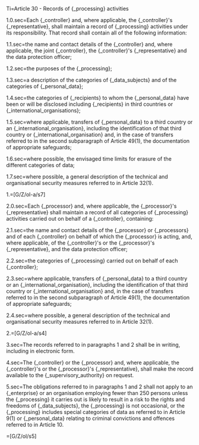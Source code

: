 Ti=Article 30 - Records of {_processing} activities

1.0.sec=Each {_controller} and, where applicable, the {_controller}'s {_representative}, shall maintain a record of {_processing} activities under its responsibility. That record shall contain all of the following information:

1.1.sec=the name and contact details of the {_controller} and, where applicable, the joint {_controller}, the {_controller}'s {_representative} and the data protection officer;

1.2.sec=the purposes of the {_processing};

1.3.sec=a description of the categories of {_data_subjects} and of the categories of {_personal_data};

1.4.sec=the categories of {_recipients} to whom the {_personal_data} have been or will be disclosed including {_recipients} in third countries or {_international_organisations};

1.5.sec=where applicable, transfers of {_personal_data} to a third country or an {_international_organisation}, including the identification of that third country or {_international_organisation} and, in the case of transfers referred to in the second subparagraph of Article 49(1), the documentation of appropriate safeguards;

1.6.sec=where possible, the envisaged time limits for erasure of the different categories of data;

1.7.sec=where possible, a general description of the technical and organisational security measures referred to in Article 32(1).

1.=[G/Z/ol-a/s7]

2.0.sec=Each {_processor} and, where applicable, the {_processor}'s {_representative} shall maintain a record of all categories of {_processing} activities carried out on behalf of a {_controller}, containing:

2.1.sec=the name and contact details of the {_processor} or {_processors} and of each {_controller} on behalf of which the {_processor} is acting, and, where applicable, of the {_controller}'s or the {_processor}'s {_representative}, and the data protection officer;

2.2.sec=the categories of {_processing} carried out on behalf of each {_controller};

2.3.sec=where applicable, transfers of {_personal_data} to a third country or an {_international_organisation}, including the identification of that third country or {_international_organisation} and, in the case of transfers referred to in the second subparagraph of Article 49(1), the documentation of appropriate safeguards;

2.4.sec=where possible, a general description of the technical and organisational security measures referred to in Article 32(1).

2.=[G/Z/ol-a/s4]

3.sec=The records referred to in paragraphs 1 and 2 shall be in writing, including in electronic form.

4.sec=The {_controller} or the {_processor} and, where applicable, the {_controller}'s or the {_processor}'s {_representative}, shall make the record available to the {_supervisory_authority} on request.

5.sec=The obligations referred to in paragraphs 1 and 2 shall not apply to an {_enterprise} or an organisation employing fewer than 250 persons unless the {_processing} it carries out is likely to result in a risk to the rights and freedoms of {_data_subjects}, the {_processing} is not occasional, or the {_processing} includes special categories of data as referred to in Article 9(1) or {_personal_data} relating to criminal convictions and offences referred to in Article 10.

=[G/Z/ol/s5]
